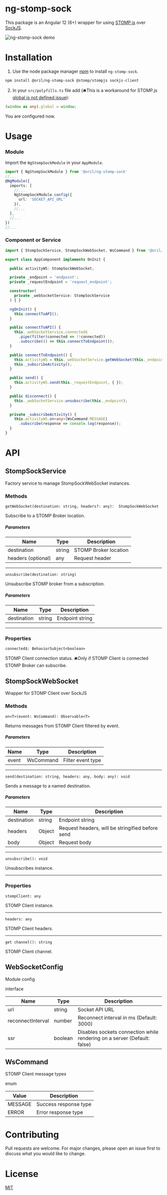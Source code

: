 # ng-stomp-sock

This package is an Angular 12 (6+) wrapper for using [STOMP.js](https://github.com/stomp-js/stompjs) over [SockJS](https://github.com/sockjs/sockjs-client).

![ng-stomp-sock demo](https://raw.githubusercontent.com/oril-software/ng-stomp-sock/master/projects/ng-stomp-sock-demo/src/assets/demo.gif)

# Installation

1. Use the node package manager [npm](https://www.npmjs.com/) to install `ng-stomp-sock`.

```bash
npm install @oril/ng-stomp-sock @stomp/stompjs sockjs-client 
```
2. In your `src/polyfills.ts` file add
(🛎️This is a workaround for STOMP.js [global is not defined issue](https://github.com/stomp-js/ng2-stompjs/issues/70)):

```typescript
(window as any).global = window;
```

You are configured now.

# Usage

### Module
Import the `NgStompSockModule` in your `AppModule`.
```typescript
import { NgStompSockModule } from '@oril/ng-stomp-sock'
//...
@NgModule({
  imports: [
    //...
    NgStompSockModule.config({
      url: 'SOCKET_API_URL'
    }),
    //...
  ],
  //...
})
//...
```
### Component or Service


```typescript
import { StompSockService, StompSockWebSocket, WsCommand } from '@oril/ng-stomp-sock';

export class AppComponent implements OnInit {

  public activityWS: StompSockWebSocket;

  private _endpoint = 'endpoint';
  private _requestEndpoint = 'request_endpoint';

  constructor(
    private _webSocketService: StompSockService
  ) { }

  ngOnInit() {
    this.connectToAPI();
  }

  public connectToAPI() {
    this._webSocketService.connected$
      .pipe(filter(connected => !!connected))
      .subscribe(() => this.connectToEndpoint());
  }

  public connectToEndpoint() {
    this.activityWS = this._webSocketService.getWebSocket(this._endpoint);
    this._subscribeActivity();
  }

  public send() {
    this.activityWS.send(this._requestEndpoint, { });
  }

  public disconnect() {
    this._webSocketService.unsubscribe(this._endpoint);
  }

  private _subscribeActivity() {
    this.activityWS.on<any>(WsCommand.MESSAGE)
      .subscribe(response => console.log(response));
  }
}
```

# API

## StompSockService

Factory service to manage StompSockWebSocket instances.

### Methods

`getWebSocket(destination: string, headers?: any): 
StompSockWebSocket`

Subscribe to a STOMP Broker location.

##### Parameters

| Name               | Type   | Description           |
| ------------------ |--------| ----------------------|
| destination        | string | STOMP Broker location |
| headers (optional) | any    | Request header        |

---

`unsubscribe(destination: string)`

Unsubscribe STOMP broker from a subscription.

##### Parameters

| Name        | Type   | Description     |
| ----------- |--------| --------------- |
| destination | string | Endpoint string |

---

### Properties

`connected$: BehaviorSubject<boolean>`

STOMP Client connection status.
🛎️Only if STOMP Client is connected STOMP Broker can subscribe.

## StompSockWebSocket

Wrapper for STOMP Client over SockJS

### Methods

`on<T>(event: WsCommand): Observable<T>`

Returns messages from STOMP Client filtered by event.

##### Parameters

| Name      | Type      | Description       |
| --------- |-----------| ------------------|
| event     | WsCommand | Filter event type |

---

`send(destination: string, headers: any, body: any): void`

Sends a message to a named destination.

##### Parameters

| Name            | Type   | Description                                        |
| --------------- |--------| ---------------------------------------------------|
| destination     | string | Endpoint string                                    |
| headers         | Object | Request headers, will be stringified before send   |
| body            | Object | Request body                                       |

---

`unsubscribe(): void`

Unsubscribes instance.

---

### Properties

`stompClient: any`

STOMP Client instance.

---

`headers: any`

STOMP Client headers.

---

`get channel(): string`

STOMP Client channel.

## WebSocketConfig

Module config

interface


| Name              | Type    | Description                                                                |
| ----------------- | ------- | -------------------------------------------------------------------------- |
| url               | string  | Socket API URL                                                             |
| reconnectInterval | number  | Reconnect interval in ms (Default: 3000)                                   |
| ssr               | boolean | Disables sockets connection while rendering on a server (Default: false)   |

## WsCommand

STOMP Client message types

enum

| Value           | Description          |
| --------------- | ---------------------|
| MESSAGE         | Success response type |
| ERROR           | Error response type  |


# Contributing
Pull requests are welcome. For major changes, please open an issue first to discuss what you would like to change.

# License
[MIT](https://github.com/oril-software/ng-stomp-sock/blob/master/LICENSE)